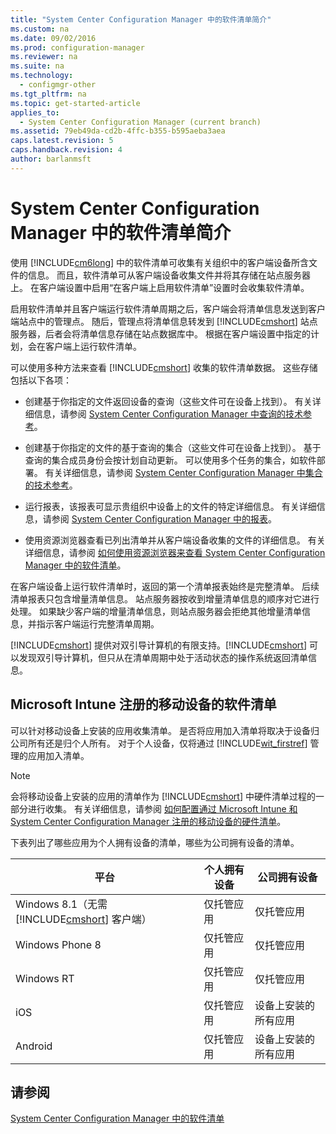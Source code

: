 ```yaml
---
title: "System Center Configuration Manager 中的软件清单简介"
ms.custom: na
ms.date: 09/02/2016
ms.prod: configuration-manager
ms.reviewer: na
ms.suite: na
ms.technology: 
  - configmgr-other
ms.tgt_pltfrm: na
ms.topic: get-started-article
applies_to: 
  - System Center Configuration Manager (current branch)
ms.assetid: 79eb49da-cd2b-4ffc-b355-b595aeba3aea
caps.latest.revision: 5
caps.handback.revision: 4
author: barlanmsft
---
```

# System Center Configuration Manager 中的软件清单简介
使用 [!INCLUDE[cm6long](../LocTest/includes/cm6long_md.md)] 中的软件清单可收集有关组织中的客户端设备所含文件的信息。 而且，软件清单可从客户端设备收集文件并将其存储在站点服务器上。 在客户端设置中启用“在客户端上启用软件清单”设置时会收集软件清单。  
  
 启用软件清单并且客户端运行软件清单周期之后，客户端会将清单信息发送到客户端站点中的管理点。 随后，管理点将清单信息转发到 [!INCLUDE[cmshort](../LocTest/includes/cmshort_md.md)] 站点服务器，后者会将清单信息存储在站点数据库中。 根据在客户端设置中指定的计划，会在客户端上运行软件清单。  
  
 可以使用多种方法来查看 [!INCLUDE[cmshort](../LocTest/includes/cmshort_md.md)] 收集的软件清单数据。 这些存储包括以下各项：  
  
-   创建基于你指定的文件返回设备的查询（这些文件可在设备上找到）。 有关详细信息，请参阅 [System Center Configuration Manager 中查询的技术参考](../LocTest/Queries-technical-reference-for-System-Center-Configuration-Manager.md)。  
  
-   创建基于你指定的文件的基于查询的集合（这些文件可在设备上找到）。 基于查询的集合成员身份会按计划自动更新。 可以使用多个任务的集合，如软件部署。 有关详细信息，请参阅 [System Center Configuration Manager 中集合的技术参考](../LocTest/Collections-technical-reference-for-System-Center-Configuration-Manager.md)。  
  
-   运行报表，该报表可显示贵组织中设备上的文件的特定详细信息。 有关详细信息，请参阅 [System Center Configuration Manager 中的报表](../LocTest/Reporting-in-System-Center-Configuration-Manager.md)。  
  
-   使用资源浏览器查看已列出清单并从客户端设备收集的文件的详细信息。 有关详细信息，请参阅 [如何使用资源浏览器来查看 System Center Configuration Manager 中的软件清单](../LocTest/How-to-use-Resource-Explorer-to-view-software-inventory-in-System-Center-Configuration-Manager.md)。  
  
 在客户端设备上运行软件清单时，返回的第一个清单报表始终是完整清单。 后续清单报表只包含增量清单信息。 站点服务器按收到增量清单信息的顺序对它进行处理。 如果缺少客户端的增量清单信息，则站点服务器会拒绝其他增量清单信息，并指示客户端运行完整清单周期。  
  
 [!INCLUDE[cmshort](../LocTest/includes/cmshort_md.md)] 提供对双引导计算机的有限支持。[!INCLUDE[cmshort](../LocTest/includes/cmshort_md.md)] 可以发现双引导计算机，但只从在清单周期中处于活动状态的操作系统返回清单信息。  
  
## Microsoft Intune 注册的移动设备的软件清单  
 可以针对移动设备上安装的应用收集清单。 是否将应用加入清单将取决于设备归公司所有还是归个人所有。 对于个人设备，仅将通过 [!INCLUDE[wit_firstref](../LocTest/includes/wit_firstref_md.md)] 管理的应用加入清单。  
  
> [!NOTE]  
>  会将移动设备上安装的应用的清单作为 [!INCLUDE[cmshort](../LocTest/includes/cmshort_md.md)] 中硬件清单过程的一部分进行收集。 有关详细信息，请参阅 [如何配置通过 Microsoft Intune 和 System Center Configuration Manager 注册的移动设备的硬件清单](../LocTest/How-to-configure-hardware-inventory-for-mobile-devices-enrolled-by-Microsoft-Intune-and-System-Center-Configuration-Manager.md)。  
  
 下表列出了哪些应用为个人拥有设备的清单，哪些为公司拥有设备的清单。  
  
|平台|个人拥有设备|公司拥有设备|  
|--------|------------|------------|  
|Windows 8.1（无需 [!INCLUDE[cmshort](../LocTest/includes/cmshort_md.md)] 客户端）|仅托管应用|仅托管应用|  
|Windows Phone 8|仅托管应用|仅托管应用|  
|Windows RT|仅托管应用|仅托管应用|  
|iOS|仅托管应用|设备上安装的所有应用|  
|Android|仅托管应用|设备上安装的所有应用|  
  
## 请参阅  
 [System Center Configuration Manager 中的软件清单](../LocTest/Software-inventory-in-System-Center-Configuration-Manager.md)